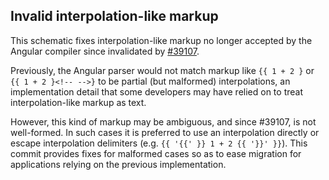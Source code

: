 ## Invalid interpolation-like markup

This schematic fixes interpolation-like markup no longer accepted by
the Angular compiler since invalidated by [#39107](https://github.com/angular/angular/pull/39107).

Previously, the Angular parser would not match markup like
`{{ 1 + 2 }` or `{{ 1 + 2 }<!-- -->}` to be partial (but malformed)
interpolations, an implementation detail that some developers may have
relied on to treat interpolation-like markup as text.

However, this kind of markup may be ambiguous, and since #39107, is not
well-formed. In such cases it is preferred to use an interpolation
directly or escape interpolation delimiters (e.g. `{{ '{{' }} 1 + 2
{{ '}}' }}`). This commit provides fixes for malformed cases so as to
ease migration for applications relying on the previous implementation.
